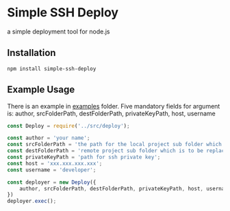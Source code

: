 # Simple SSH Deploy

a simple deployment tool for node.js

## Installation

```
npm install simple-ssh-deploy
```

## Example Usage

There is an example in [examples](examples/) folder.
Five mandatory fields for argument is: author, srcFolderPath, destFolderPath, privateKeyPath, host, username

```javascript
const Deploy = require('../src/deploy');

const author = 'your name';
const srcFolderPath = 'the path for the local project sub folder which is to replace the remote counterpart';
const destFolderPath = 'remote project sub folder which is to be replace by the local counterpart';
const privateKeyPath = 'path for ssh private key';
const host = 'xxx.xxx.xxx.xxx';
const username = 'developer';

const deployer = new Deploy({
    author, srcFolderPath, destFolderPath, privateKeyPath, host, username
})
deployer.exec();
```